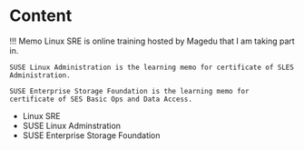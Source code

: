 # Content

!!! Memo
    Linux SRE is online training hosted by Magedu that I am taking part in.

    SUSE Linux Administration is the learning memo for certificate of SLES Administration.

    SUSE Enterprise Storage Foundation is the learning memo for certificate of SES Basic Ops and Data Access. 

* Linux SRE
* SUSE Linux Adminstration
* SUSE Enterprise Storage Foundation
